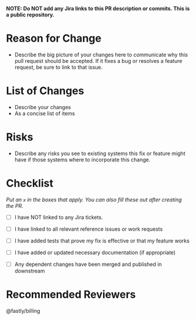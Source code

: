 __NOTE: Do NOT add any Jira links to this PR description or commits.  This is a public repository.__

Reason for Change
===================
* Describe the big picture of your changes here to communicate why this pull
request should be accepted. If it fixes a bug or resolves a feature request,
be sure to link to that issue.

List of Changes
===============
* Describe your changes
* As a concise list of items

Risks
=====
* Describe any risks you see to existing systems this fix or feature might have
if those systems where to incorporate this change.

Checklist
=========
_Put an `x` in the boxes that apply. 
You can also fill these out after creating the PR._

- [ ] I have NOT linked to any Jira tickets.
- [ ] I have linked to all relevant reference issues or work requests
- [ ] I have added tests that prove my fix is effective or that my feature works
- [ ] I have added or updated necessary documentation (if appropriate)
- [ ] Any dependent changes have been merged and published in downstream


Recommended Reviewers
=====================
@fastly/billing
